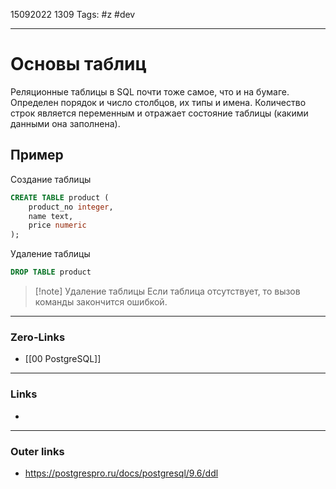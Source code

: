 15092022 1309
Tags: #z #dev

---
# Основы таблиц

Реляционные таблицы в SQL почти тоже самое, что и на бумаге. Определен порядок и число столбцов, их типы и имена. Количество строк является переменным и отражает состояние таблицы (какими данными она заполнена).

## Пример

Создание таблицы

```sql
CREATE TABLE product (
    product_no integer,
    name text,
    price numeric
);
```

Удаление таблицы

```sql
DROP TABLE product
```

>[!note] Удаление таблицы
> Если таблица отсутствует, то вызов команды закончится ошибкой.

---
### Zero-Links
- [[00 PostgreSQL]]

---
### Links
- 
---
### Outer links
- https://postgrespro.ru/docs/postgresql/9.6/ddl